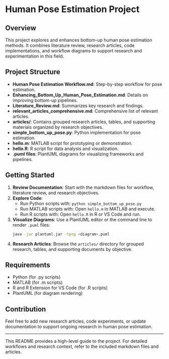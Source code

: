 # Human Pose Estimation Project

## Overview
This project explores and enhances bottom-up human pose estimation methods. It combines literature review, research articles, code implementations, and workflow diagrams to support research and experimentation in this field.

## Project Structure
- **Human Pose Estimation Workflow.md**: Step-by-step workflow for pose estimation.
- **Enhancing_Bottom_Up_Human_Pose_Estimation.md**: Details on improving bottom-up pipelines.
- **Literature_Review.md**: Summarizes key research and findings.
- **relevant_articles_comprehensive.md**: Comprehensive list of relevant articles.
- **articles/**: Contains grouped research articles, tables, and supporting materials organized by research objectives.
- **simple_bottom_up_pose.py**: Python implementation for pose estimation.
- **hello.m**: MATLAB script for prototyping or demonstration.
- **hello.R**: R script for data analysis and visualization.
- **.puml files**: PlantUML diagrams for visualizing frameworks and pipelines.

## Getting Started
1. **Review Documentation**: Start with the markdown files for workflow, literature review, and research objectives.
2. **Explore Code**:
   - Run Python scripts with: `python simple_bottom_up_pose.py`
   - Run MATLAB scripts with: Open `hello.m` in MATLAB and execute.
   - Run R scripts with: Open `hello.R` in R or VS Code and run.
3. **Visualize Diagrams**: Use a PlantUML editor or the command line to render `.puml` files:
   ```bash
   java -jar plantuml.jar -tpng <diagram>.puml
   ```
4. **Research Articles**: Browse the `articles/` directory for grouped research, tables, and supporting documents by objective.

## Requirements
- Python (for .py scripts)
- MATLAB (for .m scripts)
- R and R Extension for VS Code (for .R scripts)
- PlantUML (for diagram rendering)

## Contribution
Feel free to add new research articles, code experiments, or update documentation to support ongoing research in human pose estimation.

---

This README provides a high-level guide to the project. For detailed workflows and research context, refer to the included markdown files and articles.
